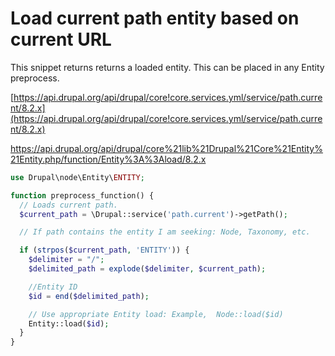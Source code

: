 # Load current path entity based on current URL

This snippet returns returns a loaded entity. This can be placed in any Entity preprocess.

[https://api.drupal.org/api/drupal/core!core.services.yml/service/path.current/8.2.x](https://api.drupal.org/api/drupal/core!core.services.yml/service/path.current/8.2.x)

https://api.drupal.org/api/drupal/core%21lib%21Drupal%21Core%21Entity%21Entity.php/function/Entity%3A%3Aload/8.2.x



```php
use Drupal\node\Entity\ENTITY;

function preprocess_function() {
  // Loads current path.
  $current_path = \Drupal::service('path.current')->getPath();

  // If path contains the entity I am seeking: Node, Taxonomy, etc.

  if (strpos($current_path, 'ENTITY')) {
    $delimiter = "/";
    $delimited_path = explode($delimiter, $current_path);

    //Entity ID
    $id = end($delimited_path);

    // Use appropriate Entity load: Example,  Node::load($id)
    Entity::load($id);
  }
}
```



